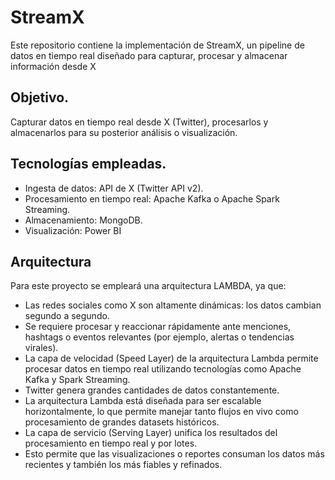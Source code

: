# StreamX
Este repositorio contiene la implementación de StreamX, un pipeline de datos en tiempo real diseñado para capturar, procesar y almacenar información desde X

## Objetivo. 

Capturar datos en tiempo real desde X (Twitter), procesarlos y almacenarlos para su posterior análisis o visualización.

## Tecnologías empleadas. 

- Ingesta de datos: API de X (Twitter API v2).
- Procesamiento en tiempo real:	Apache Kafka o Apache Spark Streaming.
- Almacenamiento: MongoDB.
- Visualización: Power BI

## Arquitectura

Para este proyecto se empleará una arquitectura LAMBDA, ya que:

- Las redes sociales como X son altamente dinámicas: los datos cambian segundo a segundo.
- Se requiere procesar y reaccionar rápidamente ante menciones, hashtags o eventos relevantes (por ejemplo, alertas o tendencias virales).
- La capa de velocidad (Speed Layer) de la arquitectura Lambda permite procesar datos en tiempo real utilizando tecnologías como Apache Kafka y Spark Streaming.
- Twitter genera grandes cantidades de datos constantemente.
- La arquitectura Lambda está diseñada para ser escalable horizontalmente, lo que permite manejar tanto flujos en vivo como procesamiento de grandes datasets históricos.
- La capa de servicio (Serving Layer) unifica los resultados del procesamiento en tiempo real y por lotes.
- Esto permite que las visualizaciones o reportes consuman los datos más recientes y también los más fiables y refinados.

